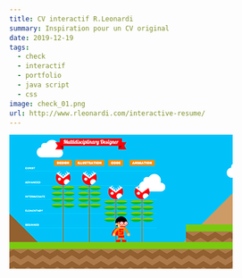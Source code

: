```yaml
---
title: CV interactif R.Leonardi
summary: Inspiration pour un CV original
date: 2019-12-19
tags:
  - check
  - interactif
  - portfolio
  - java script
  - css
image: check_01.png
url: http://www.rleonardi.com/interactive-resume/
---
```


![image du site le R/Leonardi](/static/img/check_01.png)
